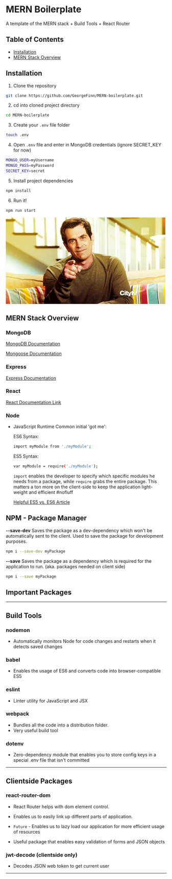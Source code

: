 # __MERN Boilerplate__

A template of the MERN stack + Build Tools + React Router

## __Table of Contents__

- [Installation](#installation)
- [MERN Stack Overview](#mern-overview)

## __Installation__

1. Clone the repository
```sh
git clone https://github.com/GeorgeFinn/MERN-boilerplate.git
```
2. cd into cloned project directory
```sh
cd MERN-boilerplate
```

3. Create your `.env` file folder
```sh
touch .env
```
4. Open `.env` file and enter in MongoDB credentials (ignore SECRET_KEY for now)
```sh
MONGO_USER=myUsername
MONGO_PASS=myPassword
SECRET_KEY=secret
```
5. Install project dependencies
```sh
npm install
```

6. Run it!
```sh
npm run start
```
![](you-got-this.gif)

## __MERN Stack Overview__
### __MongoDB__
[MongoDB Documentation](https://docs.mongodb.com/?_ga=2.261222671.385300794.1538082235-26708666.1537317964)

[Mongoose Documentation](https://mongoosejs.com/docs/guides.html)



### __Express__
[Express Documentation](http://expressjs.com/en/4x/api.html)



### __React__
[React Documentation Link](https://reactjs.org/docs/hello-world.html)


### __Node__
- JavaScript Runtime
Common initial 'got me':

  ES6 Syntax:
  ```sh
  import myModule from './myModule';
  ```
  ES5 Syntax:
  ```sh
  var myModule = require('./myModule');
  ```
  `import` enables the developer to specify which specific modules he needs from a package, while `require` grabs the entire package.  This matters a ton more on the client-side to keep the application light-weight and efficient #nofluff

  [Helpful ES5 vs. ES6 Article](https://codeburst.io/es5-vs-es6-with-example-code-9901fa0136fc)


## __NPM__ - Package Manager
__--save-dev__
Saves the package as a dev-dependency which won't be automatically sent to the client.  Used to save the package for development purposes.


```sh
npm i --save-dev myPackage
```

__--save__
Saves the package as a dependency which is required for the application to run. (aka. packages needed on client side)

```sh
npm i --save myPackage
```
## __Important Packages__

---

## __Build Tools__
### nodemon

- Automatically monitors Node for code changes and restarts when it detects saved changes

### babel

- Enables the usage of ES6 and converts code into browser-compatible ES5

### eslint

- Linter utility for JavaScript and JSX

### webpack

- Bundles all the code into a distribution folder.
- Very useful build tool

### dotenv

- Zero-dependency module that enables you to store config keys in a special .env file that isn't committed

---

## __Clientside Packages__
### react-router-dom

- React Router helps with dom element control.
- Enables us to easily link up different parts of application.
- `Future` - Enables us to lazy load our application for more efficient usage of resources


- Useful package that enables easy validation of forms and JSON objects

### jwt-decode (clientside only)

- Decodes JSON web token to get current user

---

